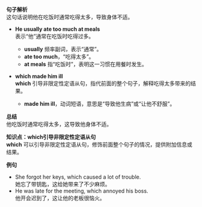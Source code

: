 **句子解析**  
这句话说明他在吃饭时通常吃得太多，导致身体不适。

- **He usually ate too much at meals**  
  表示“他”通常在吃饭时吃得过多。
  - **usually** 频率副词，表示“通常”。
  - **ate too much**，“吃得太多”。
  - **at meals** 指“吃饭时”，表明这一习惯在用餐时发生。

- **which made him ill**  
  **which** 引导非限定性定语从句，指代前面的整个句子，解释吃得太多带来的结果。
  - **made him ill**，动词短语，意思是“导致他生病”或“让他不舒服”。

**总结**  
他吃饭时通常吃得太多，这导致他身体不适。

**知识点：which引导非限定性定语从句**  
**which** 可以引导非限定性定语从句，修饰前面整个句子的情况，提供附加信息或结果。

**例句**  
- She forgot her keys, which caused a lot of trouble.  
  她忘了带钥匙，这给她带来了不少麻烦。
- He was late for the meeting, which annoyed his boss.  
  他开会迟到了，这让他的老板很恼火。